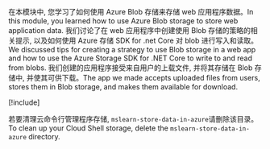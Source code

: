 <span data-ttu-id="eb3f8-101">在本模块中, 您学习了如何使用 Azure Blob 存储来存储 web 应用程序数据。</span><span class="sxs-lookup"><span data-stu-id="eb3f8-101">In this module, you learned how to use Azure Blob storage to store web application data.</span></span> <span data-ttu-id="eb3f8-102">我们讨论了在 web 应用程序中创建使用 Blob 存储的策略的相关提示, 以及如何使用 Azure 存储 SDK for .net Core 对 blob 进行写入和读取。</span><span class="sxs-lookup"><span data-stu-id="eb3f8-102">We discussed tips for creating a strategy to use Blob storage in a web app and how to use the Azure Storage SDK for .NET Core to write to and read from blobs.</span></span> <span data-ttu-id="eb3f8-103">我们创建的应用程序接受来自用户的上载文件, 并将其存储在 Blob 存储中, 并使其可供下载。</span><span class="sxs-lookup"><span data-stu-id="eb3f8-103">The app we made accepts uploaded files from users, stores them in Blob storage, and makes them available for download.</span></span>

[!include[](../../../includes/azure-sandbox-cleanup.md)]

<span data-ttu-id="eb3f8-104">若要清理云命令行管理程序存储, `mslearn-store-data-in-azure`请删除该目录。</span><span class="sxs-lookup"><span data-stu-id="eb3f8-104">To clean up your Cloud Shell storage, delete the `mslearn-store-data-in-azure` directory.</span></span>

<!---TODO: Remove further reading
## Further reading

- **Securely storing secrets like connection strings**: The most robust end-to-end solution for storing secret configuration values is Azure Key Vault. See [here](https://docs.microsoft.com/aspnet/core/security/key-vault-configuration?view=aspnetcore-2.1&tabs=aspnetcore2x) for information about using Key Vault in an ASP.NET Core application. Alternatively, you can safely store connection strings in App Service application settings and use the [ASP.NET Core Secret Manager tool](https://docs.microsoft.com/aspnet/core/security/app-secrets?view=aspnetcore-2.1&tabs=windows) to support developer environments.
- [Uploading large files with streaming in ASP.NET Core](https://docs.microsoft.com/aspnet/core/mvc/models/file-uploads?view=aspnetcore-2.1#uploading-large-files-with-streaming)
- [Blob concurrency: AccessConditions and blob leases](https://azure.microsoft.com/blog/managing-concurrency-in-microsoft-azure-storage-2/)
- [Granting limited access to Azure Storage object with shared access signatures](https://docs.microsoft.com/azure/storage/common/storage-dotnet-shared-access-signature-part-1)
- [Indexing Blob storage with Azure Search](https://docs.microsoft.com/azure/search/search-howto-indexing-azure-blob-storage)
- [Container and blob name restrictions](https://docs.microsoft.com/rest/api/storageservices/naming-and-referencing-containers--blobs--and-metadata#resource-names)
--->